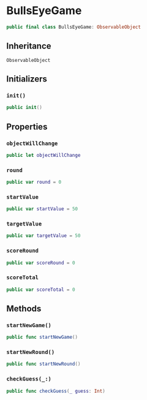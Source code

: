 # BullsEyeGame

``` swift
public final class BullsEyeGame: ObservableObject 
```

## Inheritance

`ObservableObject`

## Initializers

### `init()`

``` swift
public init() 
```

## Properties

### `objectWillChange`

``` swift
public let objectWillChange 
```

### `round`

``` swift
public var round = 0
```

### `startValue`

``` swift
public var startValue = 50
```

### `targetValue`

``` swift
public var targetValue = 50
```

### `scoreRound`

``` swift
public var scoreRound = 0
```

### `scoreTotal`

``` swift
public var scoreTotal = 0
```

## Methods

### `startNewGame()`

``` swift
public func startNewGame() 
```

### `startNewRound()`

``` swift
public func startNewRound() 
```

### `checkGuess(_:)`

``` swift
public func checkGuess(_ guess: Int) 
```
